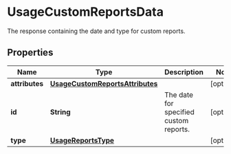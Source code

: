 

# UsageCustomReportsData

The response containing the date and type for custom reports.
## Properties

Name | Type | Description | Notes
------------ | ------------- | ------------- | -------------
**attributes** | [**UsageCustomReportsAttributes**](UsageCustomReportsAttributes.md) |  |  [optional]
**id** | **String** | The date for specified custom reports. |  [optional]
**type** | [**UsageReportsType**](UsageReportsType.md) |  |  [optional]



